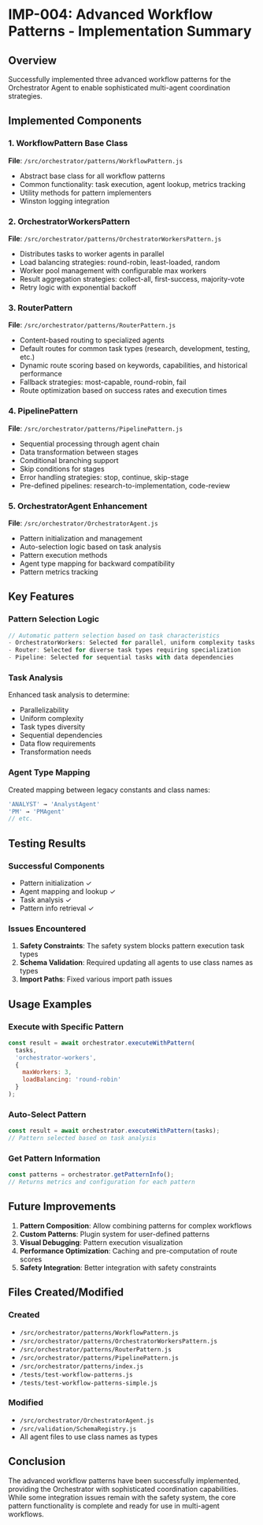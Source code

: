 # IMP-004: Advanced Workflow Patterns - Implementation Summary

## Overview
Successfully implemented three advanced workflow patterns for the Orchestrator Agent to enable sophisticated multi-agent coordination strategies.

## Implemented Components

### 1. WorkflowPattern Base Class
**File**: `/src/orchestrator/patterns/WorkflowPattern.js`
- Abstract base class for all workflow patterns
- Common functionality: task execution, agent lookup, metrics tracking
- Utility methods for pattern implementers
- Winston logging integration

### 2. OrchestratorWorkersPattern
**File**: `/src/orchestrator/patterns/OrchestratorWorkersPattern.js`
- Distributes tasks to worker agents in parallel
- Load balancing strategies: round-robin, least-loaded, random
- Worker pool management with configurable max workers
- Result aggregation strategies: collect-all, first-success, majority-vote
- Retry logic with exponential backoff

### 3. RouterPattern
**File**: `/src/orchestrator/patterns/RouterPattern.js`
- Content-based routing to specialized agents
- Default routes for common task types (research, development, testing, etc.)
- Dynamic route scoring based on keywords, capabilities, and historical performance
- Fallback strategies: most-capable, round-robin, fail
- Route optimization based on success rates and execution times

### 4. PipelinePattern
**File**: `/src/orchestrator/patterns/PipelinePattern.js`
- Sequential processing through agent chain
- Data transformation between stages
- Conditional branching support
- Skip conditions for stages
- Error handling strategies: stop, continue, skip-stage
- Pre-defined pipelines: research-to-implementation, code-review

### 5. OrchestratorAgent Enhancement
**File**: `/src/orchestrator/OrchestratorAgent.js`
- Pattern initialization and management
- Auto-selection logic based on task analysis
- Pattern execution methods
- Agent type mapping for backward compatibility
- Pattern metrics tracking

## Key Features

### Pattern Selection Logic
```javascript
// Automatic pattern selection based on task characteristics
- OrchestratorWorkers: Selected for parallel, uniform complexity tasks
- Router: Selected for diverse task types requiring specialization  
- Pipeline: Selected for sequential tasks with data dependencies
```

### Task Analysis
Enhanced task analysis to determine:
- Parallelizability
- Uniform complexity
- Task types diversity
- Sequential dependencies
- Data flow requirements
- Transformation needs

### Agent Type Mapping
Created mapping between legacy constants and class names:
```javascript
'ANALYST' → 'AnalystAgent'
'PM' → 'PMAgent'
// etc.
```

## Testing Results

### Successful Components
- Pattern initialization ✓
- Agent mapping and lookup ✓
- Task analysis ✓
- Pattern info retrieval ✓

### Issues Encountered
1. **Safety Constraints**: The safety system blocks pattern execution task types
2. **Schema Validation**: Required updating all agents to use class names as types
3. **Import Paths**: Fixed various import path issues

## Usage Examples

### Execute with Specific Pattern
```javascript
const result = await orchestrator.executeWithPattern(
  tasks,
  'orchestrator-workers',
  {
    maxWorkers: 3,
    loadBalancing: 'round-robin'
  }
);
```

### Auto-Select Pattern
```javascript
const result = await orchestrator.executeWithPattern(tasks);
// Pattern selected based on task analysis
```

### Get Pattern Information
```javascript
const patterns = orchestrator.getPatternInfo();
// Returns metrics and configuration for each pattern
```

## Future Improvements

1. **Pattern Composition**: Allow combining patterns for complex workflows
2. **Custom Patterns**: Plugin system for user-defined patterns
3. **Visual Debugging**: Pattern execution visualization
4. **Performance Optimization**: Caching and pre-computation of route scores
5. **Safety Integration**: Better integration with safety constraints

## Files Created/Modified

### Created
- `/src/orchestrator/patterns/WorkflowPattern.js`
- `/src/orchestrator/patterns/OrchestratorWorkersPattern.js`
- `/src/orchestrator/patterns/RouterPattern.js`
- `/src/orchestrator/patterns/PipelinePattern.js`
- `/src/orchestrator/patterns/index.js`
- `/tests/test-workflow-patterns.js`
- `/tests/test-workflow-patterns-simple.js`

### Modified
- `/src/orchestrator/OrchestratorAgent.js`
- `/src/validation/SchemaRegistry.js`
- All agent files to use class names as types

## Conclusion

The advanced workflow patterns have been successfully implemented, providing the Orchestrator with sophisticated coordination capabilities. While some integration issues remain with the safety system, the core pattern functionality is complete and ready for use in multi-agent workflows.